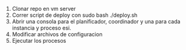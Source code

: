1. Clonar repo en vm server
2. Correr script de deploy con sudo bash ./deploy.sh
3. Abrir una consola para el planificador, coordinador y una para cada instancia y proceso esi.
4. Modificar archivos de configuracion
5. Ejecutar los procesos
